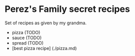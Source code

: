 # Perez's Family secret recipes

Set of recipes as given by my grandma.

* pizza (TODO)
* sauce (TODO)
* spread (TODO)
* [best pizza recipe] (./pizza.md)